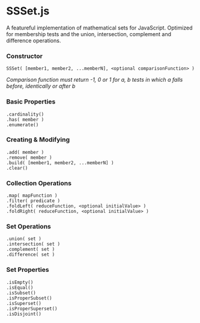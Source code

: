 # SSSet.js

A featureful implementation of mathematical sets for JavaScript. Optimized for membership tests and the union, intersection, complement and difference operations.

### Constructor


    SSSet( [member1, member2, ...memberN], <optional comparisonFunction> )

*Comparison function must return -1, 0 or 1 for a, b tests in which a falls before, identically or after b*

### Basic Properties

    .cardinality()
    .has( member )
    .enumerate()


### Creating & Modifying

    .add( member )
    .remove( member )
    .build( [member1, member2, ...memberN] )
    .clear()


### Collection Operations

    .map( mapFunction )
    .filter( predicate )
    .foldLeft( reduceFunction, <optional initialValue> )
    .foldRight( reduceFunction, <optional initialValue> )


### Set Operations

    .union( set )
    .intersection( set )
    .complement( set )
    .difference( set )


### Set Properties

    .isEmpty()
    .isEqual()
    .isSubset()
    .isProperSubset()
    .isSuperset()
    .isProperSuperset()
    .isDisjoint()
